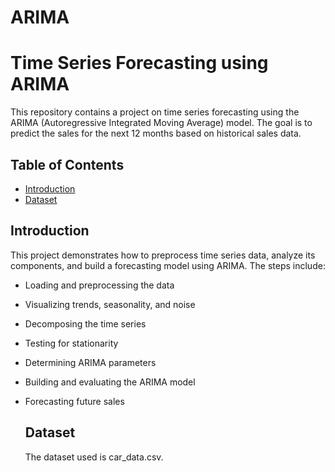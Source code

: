 # ARIMA
# Time Series Forecasting using ARIMA

This repository contains a project on time series forecasting using the ARIMA (Autoregressive Integrated Moving Average) model. The goal is to predict the sales for the next 12 months based on historical sales data.

## Table of Contents
- [Introduction](#introduction)
- [Dataset](#dataset)

## Introduction
This project demonstrates how to preprocess time series data, analyze its components, and build a forecasting model using ARIMA. The steps include:
- Loading and preprocessing the data
- Visualizing trends, seasonality, and noise
- Decomposing the time series
- Testing for stationarity
- Determining ARIMA parameters
- Building and evaluating the ARIMA model
- Forecasting future sales

  ## Dataset
  The dataset used is car_data.csv.
